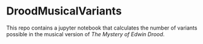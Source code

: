 # DroodMusicalVariants

This repo contains a jupyter notebook that calculates the number of
variants possible in the musical version of *The Mystery of Edwin Drood*.
